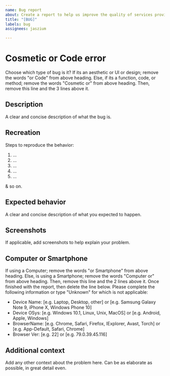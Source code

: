 ```yaml
---
name: Bug report
about: Create a report to help us improve the quality of services provided
title: "[BUG]"
labels: bug
assignees: jaszium

---
```

# Cosmetic or Code error
Choose which type of bug is it?
If its an aesthetic or UI or design; remove the words "or Code" from above heading.
Else, if its a function, code, or method; remove the words "Cosmetic or" from above heading.
Then, remove this line and the 3 lines above it.
## Description
A clear and concise description of what the bug is.
## Recreation
Steps to reproduce the behavior:
1) ...
2) ...
3) ...
4) ...
5) ...

& so on.
## Expected behavior
A clear and concise description of what you expected to happen.
## Screenshots
If applicable, add screenshots to help explain your problem.
## Computer or Smartphone
If using a Computer; remove the words "or Smartphone" from above heading.
Else, is using a Smartphone; remove the words "Computer or" from above heading.
Then, remove this line and the 2 lines above it. Once finished with the report, then delete the line below.
Please complete the following information or type "Unknown" for which is not applicable:
 - Device Name: [e.g. Laptop, Desktop, other] or [e.g. Samsung Galaxy Note 9, iPhone X, Windows Phone 10]
 - Device OSys: [e.g. Windows 10.1, Linux, Unix, MacOS] or [e.g. Android, Apple, Windows]
 - BrowserName: [e.g. Chrome, Safari, Firefox, IExplorer, Avast, Torch] or [e.g. App-Default, Safari, Chrome]
 - Browser Ver: [e.g. 22] or [e.g. 79.0.39.45.116]
## Additional context
Add any other context about the problem here.
Can be as elaborate as possible, in great detail even.

